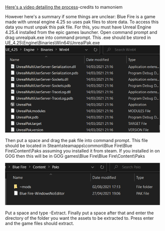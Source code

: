 [Here's a video detailing the process](https://youtu.be/AElxgCRXF64)-credits to mamoniem

However here's a summary if some things are unclear:
Blue Fire is a game made with unreal engine 4.25 so uses pak files to store data. To access this data you must unpak this pak file. For this, you must have Unreal Engine 4.25.4 installed from the epic games launcher.
Open command prompt and drag unrealpak.exe into command prompt. This .exe should be stored in UE_4.25\Engine\Binaries\Win64\UnrealPak.exe
![](Images/unrealpak.PNG)

Then put a space and drag the pak file into command prompt. This file should be located in Steam\steamapps\common\Blue Fire\Blue Fire\Content\Paks assuming you installed it from steam. If you installed in on GOG then this will be in GOG games\Blue Fire\Blue Fire\Content\Paks

![](Images/Pakfile.PNG)

Put a space and type -Extract. Finally put a space after that and enter the directory of the folder you want the assets to be extracted to. Press enter and the game files should extract.
